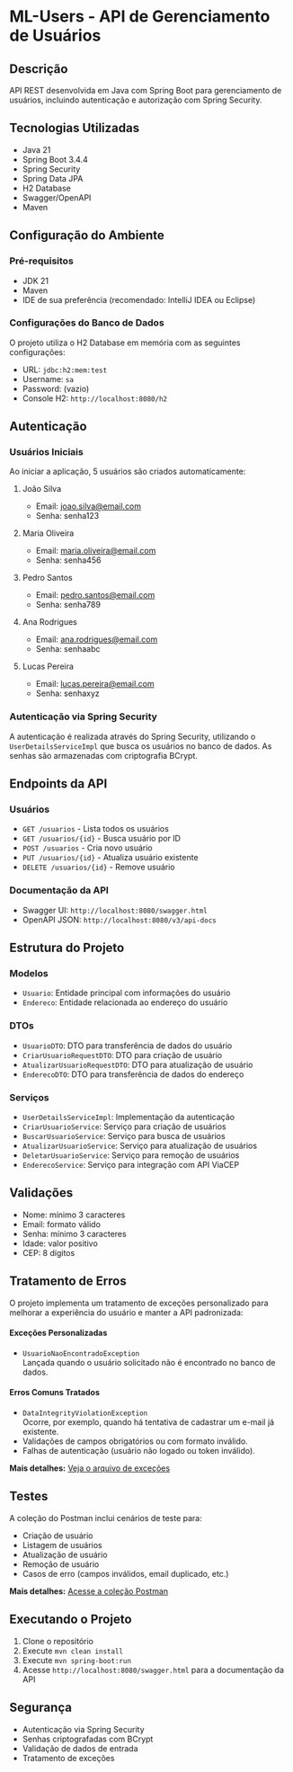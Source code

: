 # ML-Users - API de Gerenciamento de Usuários

## Descrição
API REST desenvolvida em Java com Spring Boot para gerenciamento de usuários, incluindo autenticação e autorização com Spring Security.

## Tecnologias Utilizadas
- Java 21
- Spring Boot 3.4.4
- Spring Security
- Spring Data JPA
- H2 Database
- Swagger/OpenAPI
- Maven

## Configuração do Ambiente

### Pré-requisitos
- JDK 21
- Maven
- IDE de sua preferência (recomendado: IntelliJ IDEA ou Eclipse)

### Configurações do Banco de Dados
O projeto utiliza o H2 Database em memória com as seguintes configurações:
- URL: `jdbc:h2:mem:test`
- Username: `sa`
- Password: (vazio)
- Console H2: `http://localhost:8080/h2`

## Autenticação

### Usuários Iniciais
Ao iniciar a aplicação, 5 usuários são criados automaticamente:

1. João Silva
   - Email: joao.silva@email.com
   - Senha: senha123

2. Maria Oliveira
   - Email: maria.oliveira@email.com
   - Senha: senha456

3. Pedro Santos
   - Email: pedro.santos@email.com
   - Senha: senha789

4. Ana Rodrigues
   - Email: ana.rodrigues@email.com
   - Senha: senhaabc

5. Lucas Pereira
   - Email: lucas.pereira@email.com
   - Senha: senhaxyz

### Autenticação via Spring Security
A autenticação é realizada através do Spring Security, utilizando o `UserDetailsServiceImpl` que busca os usuários no banco de dados. As senhas são armazenadas com criptografia BCrypt.

## Endpoints da API

### Usuários
- `GET /usuarios` - Lista todos os usuários
- `GET /usuarios/{id}` - Busca usuário por ID
- `POST /usuarios` - Cria novo usuário
- `PUT /usuarios/{id}` - Atualiza usuário existente
- `DELETE /usuarios/{id}` - Remove usuário

### Documentação da API
- Swagger UI: `http://localhost:8080/swagger.html`
- OpenAPI JSON: `http://localhost:8080/v3/api-docs`

## Estrutura do Projeto

### Modelos
- `Usuario`: Entidade principal com informações do usuário
- `Endereco`: Entidade relacionada ao endereço do usuário

### DTOs
- `UsuarioDTO`: DTO para transferência de dados do usuário
- `CriarUsuarioRequestDTO`: DTO para criação de usuário
- `AtualizarUsuarioRequestDTO`: DTO para atualização de usuário
- `EnderecoDTO`: DTO para transferência de dados do endereço

### Serviços
- `UserDetailsServiceImpl`: Implementação da autenticação
- `CriarUsuarioService`: Serviço para criação de usuários
- `BuscarUsuarioService`: Serviço para busca de usuários
- `AtualizarUsuarioService`: Serviço para atualização de usuários
- `DeletarUsuarioService`: Serviço para remoção de usuários
- `EnderecoService`: Serviço para integração com API ViaCEP

## Validações
- Nome: mínimo 3 caracteres
- Email: formato válido
- Senha: mínimo 3 caracteres
- Idade: valor positivo
- CEP: 8 dígitos

## Tratamento de Erros

O projeto implementa um tratamento de exceções personalizado para melhorar a experiência do usuário e manter a API padronizada:

#### Exceções Personalizadas
- `UsuarioNaoEncontradoException`  
  Lançada quando o usuário solicitado não é encontrado no banco de dados.

#### Erros Comuns Tratados
- `DataIntegrityViolationException`  
  Ocorre, por exemplo, quando há tentativa de cadastrar um e-mail já existente.
- Validações de campos obrigatórios ou com formato inválido.
- Falhas de autenticação (usuário não logado ou token inválido).

**Mais detalhes:** [Veja o arquivo de exceções](./EXCEPTIONS.md)

## Testes

A coleção do Postman inclui cenários de teste para:  
- Criação de usuário  
- Listagem de usuários  
- Atualização de usuário  
- Remoção de usuário  
- Casos de erro (campos inválidos, email duplicado, etc.)  

**Mais detalhes:** [Acesse a coleção Postman](https://github.com/yuricapella/programacao-web-2/tree/master/postman)  

## Executando o Projeto
1. Clone o repositório
2. Execute `mvn clean install`
3. Execute `mvn spring-boot:run`
4. Acesse `http://localhost:8080/swagger.html` para a documentação da API

## Segurança
- Autenticação via Spring Security
- Senhas criptografadas com BCrypt
- Validação de dados de entrada
- Tratamento de exceções
